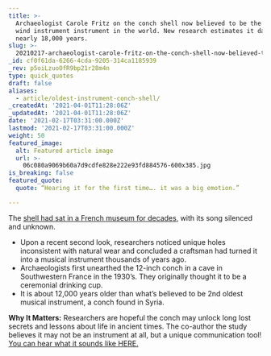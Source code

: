 ```yaml
---
title: >-
  Archaeologist Carole Fritz on the conch shell now believed to be the oldest
  wind instrument instrument in the world. New research estimates it dates back
  nearly 18,000 years.
slug: >-
  20210217-archaeologist-carole-fritz-on-the-conch-shell-now-believed-to-be-the-oldest-wind-instrument
_id: cf0f61da-6266-4cda-9205-314ca1185939
_rev: p5oiLzuoOfR9bp21r28m4n
type: quick_quotes
draft: false
aliases:
  - article/oldest-instrument-conch-shell/
_createdAt: '2021-04-01T11:28:06Z'
_updatedAt: '2021-04-01T11:28:06Z'
date: '2021-02-17T03:31:00.000Z'
lastmod: '2021-02-17T03:31:00.000Z'
weight: 50
featured_image:
  alt: Featured article image
  url: >-
    06c080a9069b60a7d9cdfe828e222e93fd884576-600x385.jpg
is_breaking: false
featured_quote:
  quote: “Hearing it for the first time…. it was a big emotion.”

---
```

The [shell had sat in a French museum for decades](https://edition.cnn.com/style/article/oldest-wind-instrument-scli-intl-scn/index.html), with its song silenced and unknown.

* Upon a recent second look, researchers noticed unique holes inconsistent with natural wear and concluded a craftsman had turned it into a musical instrument thousands of years ago.
* Archaeologists first unearthed the 12-inch conch in a cave in Southwestern France in the 1930’s. They originally thought it to be a ceremonial drinking cup.
* It is about 12,000 years older than what’s believed to be 2nd oldest musical instrument, a conch found in Syria.

**Why It Matters:** Researchers are hopeful the conch may unlock long lost secrets and lessons about life in ancient times. The co-author the study believes it may not be an instrument at all, but a unique communication tool! [You can hear what it sounds like HERE.](https://www.upi.com/Odd_News/2021/02/11/Scientists-share-sound-of-18000-year-old-wind-instrument/3591613072172/)